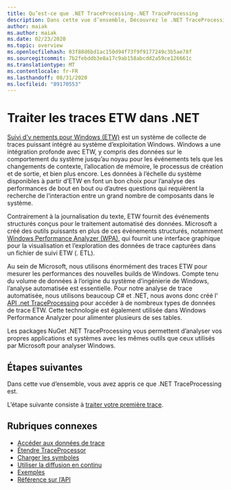 ```yaml
---
title: Qu’est-ce que .NET TraceProcessing-.NET TraceProcessing
description: Dans cette vue d’ensemble, Découvrez le .NET TraceProcessing.
author: maiak
ms.author: maiak
ms.date: 02/23/2020
ms.topic: overview
ms.openlocfilehash: 03f88d6bd1ac150d94f73f9f9177249c3b5ae78f
ms.sourcegitcommit: 7b2febddb3e8a17c9ab158abcdd2a59ce126661c
ms.translationtype: MT
ms.contentlocale: fr-FR
ms.lasthandoff: 08/31/2020
ms.locfileid: "89170553"
---
```

# <a name="process-etw-traces-in-net"></a>Traiter les traces ETW dans .NET

[Suivi d’v nements pour Windows (ETW)](/windows/win32/etw/event-tracing-portal) est un système de collecte de traces puissant intégré au système d’exploitation Windows. Windows a une intégration profonde avec ETW, y compris des données sur le comportement du système jusqu’au noyau pour les événements tels que les changements de contexte, l’allocation de mémoire, le processus de création et de sortie, et bien plus encore. Les données à l’échelle du système disponibles à partir d’ETW en font un bon choix pour l’analyse des performances de bout en bout ou d’autres questions qui requièrent la recherche de l’interaction entre un grand nombre de composants dans le système.

Contrairement à la journalisation du texte, ETW fournit des événements structurés conçus pour le traitement automatisé des données. Microsoft a créé des outils puissants en plus de ces événements structurés, notamment [Windows Performance Analyzer (WPA)](/windows-hardware/test/wpt/windows-performance-analyzer), qui fournit une interface graphique pour la visualisation et l’exploration des données de trace capturées dans un fichier de suivi ETW (. ETL).

Au sein de Microsoft, nous utilisons énormément des traces ETW pour mesurer les performances des nouvelles builds de Windows. Compte tenu du volume de données à l’origine du système d’ingénierie de Windows, l’analyse automatisée est essentielle. Pour notre analyse de trace automatisée, nous utilisons beaucoup C# et .NET, nous avons donc créé l' [API .net TraceProcessing](https://www.nuget.org/packages/Microsoft.Windows.EventTracing.Processing.All) pour accéder à de nombreux types de données de trace ETW. Cette technologie est également utilisée dans Windows Performance Analyzer pour alimenter plusieurs de ses tables.

Les packages NuGet .NET TraceProcessing vous permettent d’analyser vos propres applications et systèmes avec les mêmes outils que ceux utilisés par Microsoft pour analyser Windows.

## <a name="next-steps"></a>Étapes suivantes

Dans cette vue d’ensemble, vous avez appris ce que .NET TraceProcessing est.

L’étape suivante consiste à [traiter votre première trace](quickstart.md).

## <a name="related-topics"></a>Rubriques connexes

* [Accéder aux données de trace](tutorial.md)
* [Étendre TraceProcessor](extensibility.md)
* [Charger les symboles](symbols.md)
* [Utiliser la diffusion en continu](streaming.md)
* [Exemples](https://github.com/microsoft/eventtracing-processing-samples)
* [Référence sur l’API](reference.md)